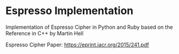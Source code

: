 # Espresso Implementation
Implementation of Espresso Cipher in Python and Ruby based on the Reference in C++ by Martin Hell 

Espresso Cipher Paper:
https://eprint.iacr.org/2015/241.pdf
